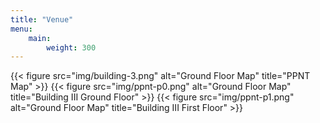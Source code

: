 ```yaml
---
title: "Venue"
menu:
    main:
        weight: 300
---
```


<!-- 

The following diagram is built with Diagrams.net 

1. Create image
2. Add links (select text and enter "ballroom" for example)
3. Select all parts
4. File > Embed > SVG

OR: 

Just show a list of rooms (as temporary solution)

{{< list-rooms >}}

-->

{{< figure src="img/building-3.png" alt="Ground Floor Map" title="PPNT Map" >}}
{{< figure src="img/ppnt-p0.png" alt="Ground Floor Map" title="Building III Ground Floor" >}}
{{< figure src="img/ppnt-p1.png" alt="Ground Floor Map" title="Building III First Floor" >}}
